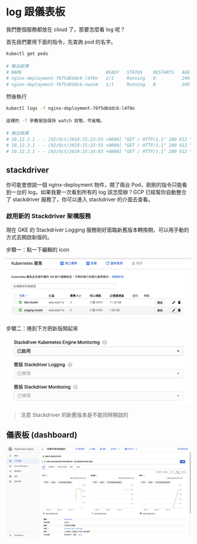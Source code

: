 # log 跟儀表板

我們整個服務都放在 cloud 了，那要怎麼看 log 呢？

首先我們要用下面的指令，先查詢 pod 的名字。

```sh
kubectl get pods

# 輸出結果
# NAME                                READY   STATUS    RESTARTS   AGE
# nginx-deployment-76f5d6ddc6-l4f8n   1/1     Running   0          24h
# nginx-deployment-76f5d6ddc6-nwzxm   1/1     Running   0          24h
```

然後執行

```sh
kubectl logs -f nginx-deployment-76f5d6ddc6-l4f8n

這裡的 -f 參數是指保持 watch 狀態，可省略。

# 輸出結果
# 10.12.2.1 - - [02/Oct/2019:15:23:53 +0000] "GET / HTTP/1.1" 200 612 "-" "kube-probe/1.13+" "-"
# 10.12.2.1 - - [02/Oct/2019:15:23:55 +0000] "GET / HTTP/1.1" 200 612 "-" "kube-probe/1.13+" "-"
# 10.12.2.1 - - [02/Oct/2019:15:24:03 +0000] "GET / HTTP/1.1" 200 612 "-" "kube-probe/1.13+" "-"
```

## stackdriver

你可能會想說一個 nginx-deployment 物件，開了兩台 Pod，剛剛的指令只能看到一台的 log，如果我要一次看到所有的 log 該怎麼辦？GCP 已經幫你自動整合了 stackdriver 服務了，你可以進入 stackdriver 的介面去查看。

### 啟用新的 Stackdriver 架構服務

現在 GKE 的 Stackdriver Logging 服務剛好面臨新舊版本轉換期，可以用手動的方式去開啟新版的。

步驟一：點一下編輯的 icon

![](https://raw.githubusercontent.com/alincode/devops-30days-2019/master/assets/edit-cluster.png)

步驟二：捲到下方把新版開起來

![](https://raw.githubusercontent.com/alincode/devops-30days-2019/master/assets/stackdriver-k8s-setting.png)

> 注意 Stackdriver 的新舊版本是不能同時開啟的

## 儀表板 (dashboard)

![](https://raw.githubusercontent.com/alincode/devops-30days-2019/master/assets/deployment-dashboard.png)
